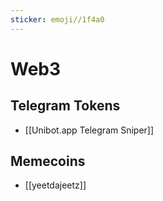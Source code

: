 ```yaml
---
sticker: emoji//1f4a0
---
```

# Web3
## Telegram Tokens
- [[Unibot.app Telegram Sniper]]

## Memecoins
- [[yeetdajeetz]]